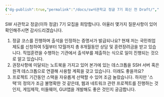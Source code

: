```yaml
---
{"dg-publish":true,"permalink":"/docs/sw사관학교 정글 7기 회신 전 Draft/","title":"sw사관학교 정글 7기 회신 전 Draft"}
---
```


SW 사관학교 정글(이하 정글) 7기 모집을 희망합니다. 아울러 몇가지 질문사항이 있어 확인해주시면 감사드리겠습니다.

1. 정글 코스를 진행하며 출석을 인정하는 증명서가 발급되나요? 현재 저는 국민취업제도를 신청하여 5월부터 12월까지 총 8개월동안 상담 및 훈련장려금을 받고 있습니다. 직업훈련을 수행하는 기관에서 출석부를 제출하는 식으로 일이 진행되는 것으로 알고 있습니다.
2. 권장사항에 미달되는 노트북을 가지고 있어 본가에 있는 데스크톱을 SSH 서버 혹은 원격 데스크톱으로 연결해 사용할 계획을 갖고 있습니다. 이래도 좋을까요?
3. 프로젝트 기간동안 스택을 자유롭게 선택할 수 있어 조금 놀랐습니다. 하지만 '스택'의 정의가 조금 불명확한 것 같은데, 웹과 네트워크 관련 프로젝트를 진행하는 것인지, 게임제작, 미들웨어, GUI앱을 개발해도 좋은 것인지 궁금합니다.
